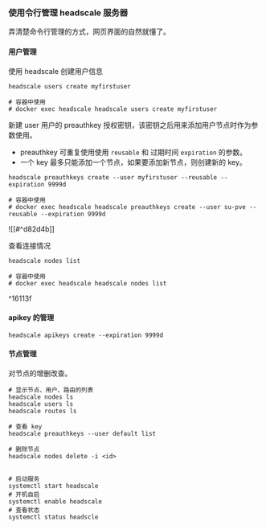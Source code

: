 ### 使用令行管理 headscale 服务器

弄清楚命令行管理的方式，网页界面的自然就懂了。

#### 用户管理

使用 headscale 创建用户信息

```shell
headscale users create myfirstuser

# 容器中使用
# docker exec headscale headscale users create myfirstuser
```

新建 user 用户的 preauthkey 授权密钥，该密钥之后用来添加用户节点时作为参数使用。

- preauthkey 可重复使用使用 `reusable` 和 过期时间 `expiration` 的参数。 
- 一个 key 最多只能添加一个节点，如果要添加新节点，则创建新的 key。

```shell
headscale preauthkeys create --user myfirstuser --reusable --expiration 9999d

# 容器中使用
# docker exec headscale headscale preauthkeys create --user su-pve --reusable --expiration 9999d
```

![[#^d82d4b]]


查看连接情况
```shell
headscale nodes list

# 容器中使用
# docker exec headscale headscale nodes list

```

^16113f


#### apikey 的管理 

```shell
headscale apikeys create --expiration 9999d
```


#### 节点管理

对节点的增删改查。


```shell
# 显示节点、用户、路由的列表
headscale nodes ls
headscale users ls
headscale routes ls

# 查看 key
headscale preauthkeys --user default list

# 删除节点
headscale nodes delete -i <id>


# 启动服务
systemctl start headscale
# 开机自启
systemctl enable headscale
# 查看状态
systemctl status headscle

```



